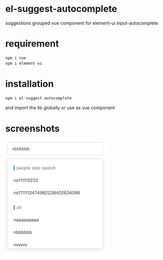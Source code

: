 # el-suggest-autocomplete

suggestions grouped vue component for element-ui input-autocomplete

# requirement

```js
npm i vue
npm i element-ui
```

# installation

```js
npm i el-suggest-autocomplete
```
and import the lib globally or use as vue component

# screenshots

![](./screenshots/screenshot.png)